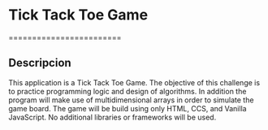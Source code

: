 # Tick Tack Toe Game
========================

## Descripcion
This application is a Tick Tack Toe Game.
The objective of this challenge is to practice programming logic and design of algorithms.
In addition the program will make use of multidimensional arrays in order to simulate the game board.
The game will be build using only HTML, CCS, and Vanilla JavaScript. No additional libraries or frameworks will be used. 